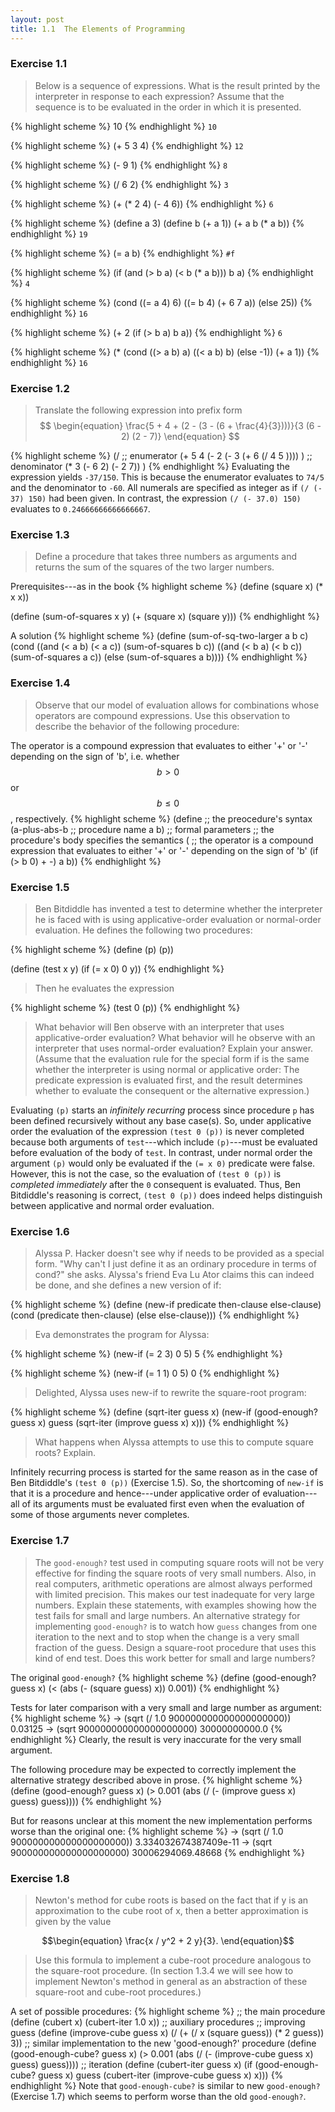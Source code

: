 ```yaml
---
layout: post
title: 1.1  The Elements of Programming
---
```


### Exercise 1.1

>Below is a sequence of expressions. What is the result printed by the interpreter in response to each expression? Assume that the sequence is to be evaluated in the order in which it is presented.

{% highlight scheme %}
10
{% endhighlight %}
`10`

{% highlight scheme %}
(+ 5 3 4)
{% endhighlight %}
`12`

{% highlight scheme %}
(- 9 1)
{% endhighlight %}
`8`

{% highlight scheme %}
(/ 6 2)
{% endhighlight %}
`3`

{% highlight scheme %}
(+ (* 2 4) (- 4 6))
{% endhighlight %}
`6`

{% highlight scheme %}
(define a 3)
(define b (+ a 1))
(+ a b (* a b))
{% endhighlight %}
`19`

{% highlight scheme %}
(= a b)
{% endhighlight %}
`#f`

{% highlight scheme %}
(if (and (> b a) (< b (* a b)))
    b
    a)
{% endhighlight %}
`4`

{% highlight scheme %}
(cond ((= a 4) 6)
      ((= b 4) (+ 6 7 a))
      (else 25))
{% endhighlight %}
`16`

{% highlight scheme %}
(+ 2 (if (> b a) b a))
{% endhighlight %}
`6`

{% highlight scheme %}
(* (cond ((> a b) a)
         ((< a b) b)
         (else -1))
   (+ a 1))
{% endhighlight %}
`16`


### Exercise 1.2

>Translate the following expression into prefix form
$$
\begin{equation}
\frac{5 + 4 + (2 - (3 - (6 + \frac{4}{3})))}{3 (6 - 2) (2 - 7)}
\end{equation}
$$

{% highlight scheme %}
(/
  ;; enumerator
  (+
    5
    4
    (-
      2
      (-
        3
        (+
          6
          (/ 4 5 ))))
    )
  ;; denominator
  (*
    3
    (- 6 2)
    (- 2 7))
  )
{% endhighlight %}
Evaluating the expression yields `-37/150`.  This is because the enumerator evaluates to `74/5` and the denominator to `-60`.  All numerals are specified as integer as if `(/ (- 37) 150)` had been given.  In contrast, the expression `(/ (- 37.0) 150)` evaluates to `0.24666666666666667`.


### Exercise 1.3

>Define a procedure that takes three numbers as arguments and returns the sum of the squares of the two larger numbers. 

Prerequisites---as in the book
{% highlight scheme %}
(define (square x) (* x x))

(define (sum-of-squares x y)
  (+ (square x) (square y)))
{% endhighlight %}

A solution
{% highlight scheme %}
(define (sum-of-sq-two-larger a b c)
  (cond
    ((and (< a b) (< a c)) (sum-of-squares b c))
    ((and (< b a) (< b c)) (sum-of-squares a c))
    (else (sum-of-squares a b))))
{% endhighlight %}

### Exercise 1.4

>Observe that our model of evaluation allows for combinations whose operators are compound expressions. Use this observation to describe the behavior of the following procedure: 

The operator is a compound expression that evaluates to either '+' or '-' depending on the sign of 'b', i.e. whether $$b > 0$$ or $$b \le 0$$, respectively.
{% highlight scheme %}
(define
  ;; the preocedure's syntax
  (a-plus-abs-b ;; procedure name
          a b) ;; formal parameters
  ;; the procedure's body specifies the semantics
  ( ;; the operator is a compound expression that evaluates to either '+' or '-' depending on the sign of 'b'
   (if (> b 0) + -) a b))
{% endhighlight %}


### Exercise 1.5

>Ben Bitdiddle has invented a test to determine whether the interpreter he is faced with is using applicative-order evaluation or normal-order evaluation. He defines the following two procedures:

{% highlight scheme %}
(define (p) (p))

(define (test x y)
  (if (= x 0)
      0
      y))
{% endhighlight %}

>Then he evaluates the expression

{% highlight scheme %}
(test 0 (p))
{% endhighlight %}

>What behavior will Ben observe with an interpreter that uses applicative-order evaluation? What behavior will he observe with an interpreter that uses normal-order evaluation? Explain your answer. (Assume that the evaluation rule for the special form if is the same whether the interpreter is using normal or applicative order: The predicate expression is evaluated first, and the result determines whether to evaluate the consequent or the alternative expression.) 

Evaluating `(p)` starts an *infinitely recurring* process since procedure `p` has been defined
recursively without any base case(s).  So, under applicative order the evaluation
of the expression `(test 0 (p))` is never completed because both arguments of
`test`---which include `(p)`---must be evaluated before evaluation of the body of `test`.  In
contrast, under normal order the argument `(p)` would only be evaluated if the
`(= x 0)` predicate were false.  However, this is not the case, so the evaluation of
`(test 0 (p))` is *completed immediately* after the `0` consequent is evaluated.  Thus, Ben Bitdiddle's reasoning is correct, `(test 0 (p))` does indeed helps distinguish between applicative and normal order evaluation.


### Exercise 1.6

>Alyssa P. Hacker doesn't see why if needs to be provided as a special form. "Why can't I just define it as an ordinary procedure in terms of cond?" she asks. Alyssa's friend Eva Lu Ator claims this can indeed be done, and
she defines a new version of if:

{% highlight scheme %}
(define (new-if predicate then-clause else-clause)
  (cond (predicate then-clause)
        (else else-clause)))
{% endhighlight %}

>Eva demonstrates the program for Alyssa:

{% highlight scheme %}
(new-if (= 2 3) 0 5)
5
{% endhighlight %}

{% highlight scheme %}
(new-if (= 1 1) 0 5)
0
{% endhighlight %}

>Delighted, Alyssa uses new-if to rewrite the square-root program:

{% highlight scheme %}
(define (sqrt-iter guess x)
  (new-if (good-enough? guess x)
          guess
          (sqrt-iter (improve guess x)
                     x)))
{% endhighlight %}

>What happens when Alyssa attempts to use this to compute square roots? Explain. 

Infinitely recurring process is started for the same reason as in the case of
Ben Bitdiddle's `(test 0 (p))` (Exercise 1.5).  So, the shortcoming of `new-if`
is that it is a procedure and hence---under applicative order of
evaluation---all of its arguments must be evaluated first even when the
evaluation of some of those arguments never completes.


### Exercise 1.7

>The `good-enough?` test used in computing square roots will not be very effective for finding the square roots of very small numbers. Also, in real computers, arithmetic operations are almost always performed with limited precision. This makes our test inadequate for very large numbers. Explain these statements, with examples showing how the test fails for small and large numbers. An alternative strategy for implementing `good-enough?` is to watch how `guess` changes from one iteration to the next and to stop when the change is a very small fraction of the guess. Design a square-root procedure that uses this kind of end test. Does this work better for small and large numbers? 

The original `good-enough?`
{% highlight scheme %}
(define (good-enough? guess x)
  (< (abs (- (square guess) x)) 0.001))
{% endhighlight %}

Tests for later comparison with a very small and large number as argument:
{% highlight scheme %}
-> (sqrt (/ 1.0 900000000000000000000))
0.03125
-> (sqrt 900000000000000000000)
30000000000.0
{% endhighlight %}
Clearly, the result is very inaccurate for the very small argument.

The following procedure may be expected to correctly implement the alternative strategy described above in prose.
{% highlight scheme %}
(define (good-enough? guess x)
  (> 0.001
    (abs (/ (- (improve guess x) guess) guess))))
{% endhighlight %}

But for reasons unclear at this moment the new implementation performs worse than the original one:
{% highlight scheme %}
-> (sqrt (/ 1.0 900000000000000000000))
3.334032674387409e-11
-> (sqrt 900000000000000000000)
30006294069.48668
{% endhighlight %}


### Exercise 1.8

>Newton's method for cube roots is based on the fact that if y is an approximation to the cube root of x, then a better approximation is given by the value

$$\begin{equation}
\frac{x / y^2 + 2 y}{3}.
\end{equation}$$

>Use this formula to implement a cube-root procedure analogous to the square-root procedure. (In section 1.3.4 we will see how to implement Newton's method in general as an abstraction of these square-root and cube-root procedures.) 

A set of possible procedures:
{% highlight scheme %}
;; the main procedure
(define (cubert x) (cubert-iter 1.0 x))
;; auxiliary procedures
;; improving guess
(define (improve-cube guess x)
  (/
    (+
      (/ x (square guess))
      (* 2 guess))
    3))
;; similar implementation to the new 'good-enough?' procedure
(define (good-enough-cube? guess x)
  (> 0.001
    (abs (/ (- (improve-cube guess x) guess) guess))))
;; iteration
(define (cubert-iter guess x)
  (if (good-enough-cube? guess x)
          guess
          (cubert-iter (improve-cube guess x)
                     x)))
{% endhighlight %}
Note that `good-enough-cube?` is similar to new `good-enough?` (Exercise 1.7) which seems to perform worse than the old `good-enough?`.
